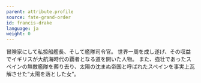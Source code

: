 ```yaml
---
parent: attribute.profile
source: fate-grand-order
id: francis-drake
language: ja
weight: 0
---
```


冒険家にして私掠船艦長、そして艦隊司令官。
世界一周を成し遂げ、その収益でイギリスが大航海時代の覇者となる道を開いた人物。
また、強壮であったスペインの無敵艦隊を葬り去り、太陽の沈まぬ帝国と呼ばれたスペインを事実上瓦解させた“太陽を落とした女”。
